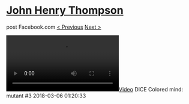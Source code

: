 # [John Henry Thompson](../README.md)
post Facebook.com
[< Previous](2018-03-06-1.md) [Next >](2018-03-06-3.md)

[![](../media/2018-03-06/DICE-Colored-mind-mutant-3.mp4)](../README.md)
DICE Colored mind: mutant #3
2018-03-06 01:20:33